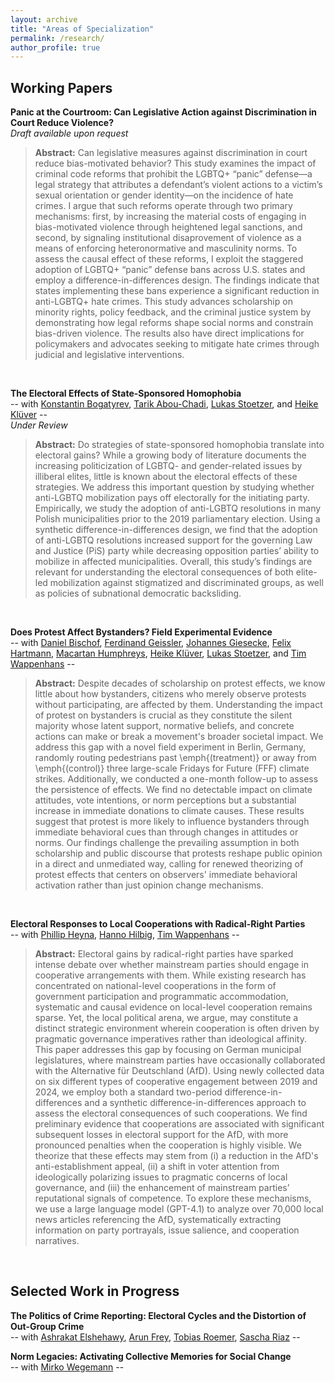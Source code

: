 ```yaml
---
layout: archive
title: "Areas of Specialization"
permalink: /research/
author_profile: true
---
```



## **Working Papers**  

**Panic at the Courtroom: Can Legislative Action against Discrimination in Court Reduce Violence?**  
*Draft available upon request*  
> **Abstract:** Can legislative measures against discrimination in court reduce bias-motivated behavior? This study examines the impact of criminal code reforms that prohibit the LGBTQ+ “panic” defense—a legal strategy that attributes a defendant’s violent actions to a victim’s sexual orientation or gender identity—on the incidence of hate crimes. I argue that such reforms operate through two primary mechanisms: first, by increasing the material costs of engaging in bias-motivated violence through heightened legal sanctions, and second, by signaling institutional disaprovement of violence as a means of enforcing heteronormative and masculinity norms. To assess the causal effect of these reforms, I exploit the staggered adoption of LGBTQ+ “panic” defense bans across U.S. states and employ a difference-in-differences design. The findings indicate that states implementing these bans experience a significant reduction in anti-LGBTQ+ hate crimes. This study advances scholarship on minority rights, policy feedback, and the criminal justice system by demonstrating how legal reforms shape social norms and constrain bias-driven violence. The results also have direct implications for policymakers and advocates seeking to mitigate hate crimes through judicial and legislative interventions.
<p>&nbsp;</p>   


**The Electoral Effects of State-Sponsored Homophobia**      
-- with [Konstantin Bogatyrev](https://sites.google.com/view/konstantin-bogatyrev/), [Tarik Abou-Chadi](https://www.tarikabouchadi.net/), [Lukas Stoetzer](http://lukas-stoetzer.org/), and [Heike Klüver](http://www.heike-kluever.com/) --  
*Under Review*  
> **Abstract:**  Do strategies of state-sponsored homophobia translate into electoral gains? While a growing body of literature documents the increasing politicization of LGBTQ- and gender-related issues by illiberal elites, little is known about the electoral effects of these strategies. We address this important question by studying whether anti-LGBTQ mobilization pays off electorally for the initiating party. Empirically, we study the adoption of anti-LGBTQ resolutions in many Polish municipalities prior to the 2019 parliamentary election. Using a synthetic difference-in-differences design, we find that the adoption of anti-LGBTQ resolutions increased support for the governing Law and Justice (PiS) party while decreasing opposition parties’ ability to mobilize in affected municipalities. Overall, this study’s findings are relevant for understanding the electoral consequences of both elite-led mobilization against stigmatized and discriminated groups, as well as policies of subnational democratic backsliding.  
<p>&nbsp;</p>  


**Does Protest Affect Bystanders? Field Experimental Evidence**   
-- with [Daniel Bischof](https://www.danbischof.com), [Ferdinand Geissler](https://www.sowi.hu-berlin.de/de/lehrbereiche/empisoz/a-z/geisslerferdinand), [Johannes Giesecke](https://www.sowi.hu-berlin.de/de/lehrbereiche/empisoz/a-z/giesecke), [Felix Hartmann](http://hartmannfelix.github.io), [Macartan Humphreys](https://macartan.github.io), [Heike Klüver](http://www.heike-kluever.com/), [Lukas Stoetzer](http://lukas-stoetzer.org/), and [Tim Wappenhans](https://www.timwappenhans.com) --  
> **Abstract:** Despite decades of scholarship on protest effects, we know little about how bystanders, citizens who merely observe protests without participating, are affected by them. Understanding the impact of protest on bystanders is crucial as they constitute the silent majority whose latent support, normative beliefs, and concrete actions can make or break a movement's broader societal impact. We address this gap with a novel field experiment in Berlin, Germany, randomly routing pedestrians past \emph{(treatment)} or away from \emph{(control)} three large-scale Fridays for Future (FFF) climate strikes. Additionally, we conducted a one-month follow-up to assess the persistence of effects. We find no detectable impact on climate attitudes, vote intentions, or norm perceptions but a substantial increase in immediate donations to climate causes. These results suggest that protest is more likely to influence bystanders through immediate behavioral cues than through changes in attitudes or norms. Our findings challenge the prevailing assumption in both scholarship and public discourse that protests reshape public opinion in a direct and unmediated way, calling for renewed theorizing of protest effects that centers on observers' immediate behavioral activation rather than just opinion change mechanisms.    
<p>&nbsp;</p>  


**Electoral Responses to Local Cooperations with Radical-Right Parties**      
-- with [Phillip Heyna](https://www.hertie-school.org/en/research/faculty-and-researchers/profile/person/heyna), [Hanno Hilbig](https://www.hannohilbig.com), [Tim Wappenhans](https://www.timwappenhans.com) --  
> **Abstract:**  Electoral gains by radical-right parties have sparked intense debate over whether mainstream parties should engage in cooperative arrangements with them. While existing research has concentrated on national-level cooperations in the form of government participation and programmatic accommodation, systematic and causal evidence on local-level cooperation remains sparse. Yet, the local political arena, we argue, may constitute a distinct strategic environment wherein cooperation is often driven by pragmatic governance imperatives rather than ideological affinity. This paper addresses this gap by focusing on German municipal legislatures, where mainstream parties have occasionally collaborated with the Alternative für Deutschland (AfD). Using newly collected data on six different types of cooperative engagement between 2019 and 2024, we employ both a standard two-period difference-in-differences and a synthetic difference-in-differences approach to assess the electoral consequences of such cooperations. We find preliminary evidence that cooperations are associated with significant subsequent losses in electoral support for the AfD, with more pronounced penalties when the cooperation is highly visible. We theorize that these effects may stem from (i) a reduction in the AfD's anti-establishment appeal, (ii) a shift in voter attention from ideologically polarizing issues to pragmatic concerns of local governance, and (iii) the enhancement of mainstream parties’ reputational signals of competence. To explore these mechanisms, we use a large language model (GPT-4.1) to analyze over 70,000 local news articles referencing the AfD, systematically extracting information on party portrayals, issue salience, and cooperation narratives. 
<p>&nbsp;</p>  


## **Selected Work in Progress**  
<!--- **Same in all but name? The effects of same-sex partnership recognition rights on public attitudes: Experimental Evidence**    
> **Abstract:** Do parallel institutions promote backlash against marginalized groups? While observational studies regularly find marriage equality to increase support for gays and lesbians, same-sex registered partnership tends to either be unrelated or even promote prejudiced attitudes and behavior. In this preregistered survey experiment, I study the individual level mechanism underlying this phenomenon. I argue that integrating minorities into existing benefits will positively affect attitudes toward these groups and increase support for the proposed policy by decreasing perceptions of (a) inter-group differences, (b) realistic, but not symbolic, threat, and (c) a minority-oriented policy motivation. Yet, I predict this effect to be weaker for the introduction of exclusive new benefits. To test my expectations, I run an experimental vignette study in Turkey (N=1500) and randomly assign respondents to one of two hypothetical scenarios (i.e., extension to marriage equality versus introduction of same-sex registered partnership rights) or a control condition. The results have important implications for the broader literature on minority rights and policy feedback, as well as for policy makers that seek ways to prevent backlash.
<p>&nbsp;</p>)
-->

**The Politics of Crime Reporting: Electoral Cycles and the Distortion of Out-Group Crime**     
-- with [Ashrakat Elshehawy](https://www.ashrakatelshehawy.com), [Arun Frey](https://arunfrey.github.io), [Tobias Roemer](https://www.nuffield.ox.ac.uk/people/profiles/tobias-roemer/), [Sascha Riaz](https://saschariaz.com) --   

**Norm Legacies: Activating Collective Memories for Social Change**     
-- with [Mirko Wegemann](https://mirko-wegemann.github.io) --   




